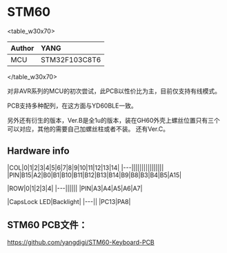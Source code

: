 # STM60

<table_w30x70>

|Author |YANG |
|:--- |:--- |
|MCU|STM32F103C8T6|

</table_w30x70>

对非AVR系列的MCU的初次尝试，此PCB以性价比为主，目前仅支持有线模式。

PCB支持多种配列，在这方面与YD60BLE一致。

另外还有衍生的版本，Ver.B是全1u的版本，装在GH60外壳上螺丝位置只有三个可以对应，其他的需要自己加螺丝柱或者不装。 还有Ver.C。


## Hardware info

|COL|0|1|2|3|4|5|6|7|8|9|10|11|12|13|14|
|---||||||||||||||||
|PIN|B15|A2|B0|B1|B10|B11|B12|B13|B14|B9|B8|B3|B4|B5|A15|

|ROW|0|1|2|3|4|
|---||||||
|PIN|A3|A4|A5|A6|A7|

|CapsLock LED|Backlight|
|---||
|PC13|PA8|


## STM60 PCB文件：
https://github.com/yangdigi/STM60-Keyboard-PCB





